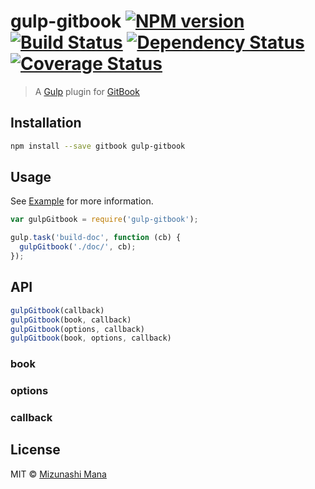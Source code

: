 # gulp-gitbook [![NPM version][npm-image]][npm-url] [![Build Status][travis-image]][travis-url] [![Dependency Status][daviddm-image]][daviddm-url] [![Coverage Status][coveralls-image]][coveralls-url]

> A [Gulp](http://gulpjs.com/) plugin for [GitBook](https://github.com/GitbookIO/gitbook/)

## Installation

```bash
npm install --save gitbook gulp-gitbook
```

## Usage

See [Example](example/) for more information.

```javascript
var gulpGitbook = require('gulp-gitbook');

gulp.task('build-doc', function (cb) {
  gulpGitbook('./doc/', cb);
});
```

## API

```javascript
gulpGitbook(callback)
gulpGitbook(book, callback)
gulpGitbook(options, callback)
gulpGitbook(book, options, callback)
```

### book

### options

### callback

## License

MIT © [Mizunashi Mana](https://github.com/mizunashi-mana)


[npm-image]: https://badge.fury.io/js/gulp-gitbook.svg
[npm-url]: https://npmjs.org/package/gulp-gitbook
[travis-image]: https://travis-ci.org/mizunashi-mana/gulp-gitbook.svg?branch=master
[travis-url]: https://travis-ci.org/mizunashi-mana/gulp-gitbook
[daviddm-image]: https://david-dm.org/mizunashi-mana/gulp-gitbook.svg?theme=shields.io
[daviddm-url]: https://david-dm.org/mizunashi-mana/gulp-gitbook
[coveralls-image]: https://img.shields.io/coveralls/mizunashi-mana/gulp-gitbook.svg
[coveralls-url]: https://coveralls.io/r/mizunashi-mana/gulp-gitbook

